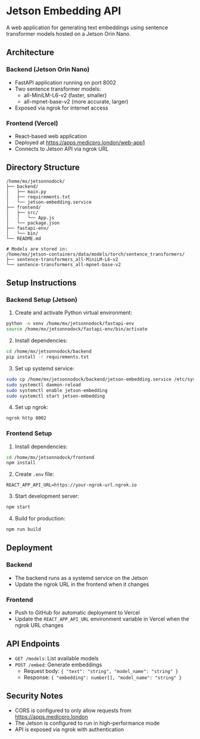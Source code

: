 # Jetson Embedding API

A web application for generating text embeddings using sentence transformer models hosted on a Jetson Orin Nano.

## Architecture

### Backend (Jetson Orin Nano)
- FastAPI application running on port 8002
- Two sentence transformer models:
  - all-MiniLM-L6-v2 (faster, smaller)
  - all-mpnet-base-v2 (more accurate, larger)
- Exposed via ngrok for internet access

### Frontend (Vercel)
- React-based web application
- Deployed at https://apps.medicpro.london/web-app1
- Connects to Jetson API via ngrok URL

## Directory Structure
```
/home/mx/jetsonnodock/
├── backend/
│   ├── main.py
│   ├── requirements.txt
│   └── jetson-embedding.service
├── frontend/
│   ├── src/
│   │   └── App.js
│   └── package.json
├── fastapi-env/
│   └── bin/
└── README.md

# Models are stored in:
/home/mx/jetson-containers/data/models/torch/sentence_transformers/
├── sentence-transformers_all-MiniLM-L6-v2
└── sentence-transformers_all-mpnet-base-v2
```

## Setup Instructions

### Backend Setup (Jetson)

1. Create and activate Python virtual environment:
```bash
python -m venv /home/mx/jetsonnodock/fastapi-env
source /home/mx/jetsonnodock/fastapi-env/bin/activate
```

2. Install dependencies:
```bash
cd /home/mx/jetsonnodock/backend
pip install -r requirements.txt
```

3. Set up systemd service:
```bash
sudo cp /home/mx/jetsonnodock/backend/jetson-embedding.service /etc/systemd/system/
sudo systemctl daemon-reload
sudo systemctl enable jetson-embedding
sudo systemctl start jetson-embedding
```

4. Set up ngrok:
```bash
ngrok http 8002
```

### Frontend Setup

1. Install dependencies:
```bash
cd /home/mx/jetsonnodock/frontend
npm install
```

2. Create `.env` file:
```
REACT_APP_API_URL=https://your-ngrok-url.ngrok.io
```

3. Start development server:
```bash
npm start
```

4. Build for production:
```bash
npm run build
```

## Deployment

### Backend
- The backend runs as a systemd service on the Jetson
- Update the ngrok URL in the frontend when it changes

### Frontend
- Push to GitHub for automatic deployment to Vercel
- Update the `REACT_APP_API_URL` environment variable in Vercel when the ngrok URL changes

## API Endpoints

- `GET /models`: List available models
- `POST /embed`: Generate embeddings
  - Request body: `{ "text": "string", "model_name": "string" }`
  - Response: `{ "embedding": number[], "model_name": "string" }`

## Security Notes

- CORS is configured to only allow requests from https://apps.medicpro.london
- The Jetson is configured to run in high-performance mode
- API is exposed via ngrok with authentication 